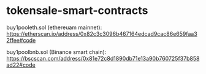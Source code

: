 # tokensale-smart-contracts <br>
buy1pooleth.sol (ethereuam mainnet): https://etherscan.io/address/0x82c3c3096b467164edcad9cac86e659faa32ffee#code <br></p>
buy1poolbnb.sol (Binance smart chain): https://bscscan.com/address/0x81e72c8d1890db71e13a90b760725f37b858ad22#code <br></p>
